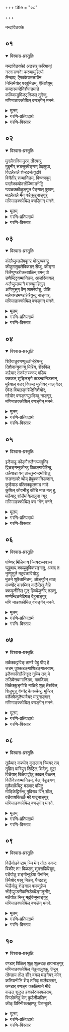+++
title = "०८"

+++

नन्दाविळक्के

## ०१
<details open><summary>विश्वास-प्रस्तुतिः</summary>

नन्दाविळक्के\! अळत्तऱ् करियाय्\!  
नरनाराणने\! करुमामुहिल्पो  
लॆन्दाय्\! ऎमक्केयरुळायॆन  
निन्ऱिमैयोर् परवुमिडम्, ऎत्तिशैयुम्  
कन्दारमन्देनिशैपाडमाडे  
कळिवण्डुमिऴट्रनिऴल् तुदैन्दु,  
मणिमाडाक्कोयिल् वणङ्गॆन् मनने.
</details>

<details><summary>मूलम्</summary>

नन्दाविळक्के\! अळत्तऱ् करियाय्\!  
नरनाराणने\! करुमामुहिल्पो  
लॆन्दाय्\! ऎमक्केयरुळायॆन  
निन्ऱिमैयोर् परवुमिडम्, ऎत्तिशैयुम्  
कन्दारमन्देनिशैपाडमाडे  
कळिवण्डुमिऴट्रनिऴल् तुदैन्दु,  
मणिमाडाक्कोयिल् वणङ्गॆन् मनने.
</details>

<details><summary>गरणि-प्रतिपदार्थः</summary>

नन्दाविळक्के = नन्दादीपवे, अळत्तऱ् कु = अळॆयुवुदक्कॆ, अरियाय् = आगदवने, नरनारणने = नरनारायणनादवने, करु मामुहिल् = करिय दॊड्डमुगिलिन, पोल् = हागॆ इरुव, ऎनाय् = नन्न स्वामिये, ऎमक्के = नमगे, अरुळाय् ऎन = अनुग्रहिसबेकु ऎन्दु हेळुत्ता, निन्ऱ = इरुव, इमैयोर् = देवतॆगळु, परवुम् = हरडुव, इडम् = स्थळवागि, ऎत्ति शैयिलुम् = ऎल्ल कडॆगळिन्दलू, कन्दारम् = देवगान्धारवॆम्ब, अम् = सुन्दरवाद, तेन् = मधुरवाद, इशै = गानवन्नु, पाड = हाडलु, माडे = मग्गुलल्लिये, कळिवण्डु = मदिसिद सुन्दरवाद दुम्बिगळु, मिऴट्र = गानमाडुत्तिरुव, मन्दारम् = पारिजात वृक्षगळु, निऴल् = नॆरळन्नु, तुदैन्दु = \(ऒत्तागि\) हरडि, निन्ऱु = निन्तु, मणम् = परिमळवन्नु, मल् हुम् = तुम्बुत्तिरुव, नाङ्गार् = तिरुनाङ्गूरिनल्लिरुव, मणिमाडक्कोयिल् = मणिमाडकोयिल् क्षेत्रदल्लि, ऎन् मनने = नन्न मनवे, वणङ्गु = नमस्करिसु. 
</details>

<details><summary>गरणि-विस्तारः</summary>

नन्दादीपवे, अळॆयलु आगदवने, नरनारायणनादवने, दॊड्ड करिय मुगिलिनन्तिरुव नन्न स्वामिये, नमगे अनुग्रहिसबेकु ऎन्दु हेळुत्ता इरुव देवतॆगळु हरडुव स्थळवाद, ऎल्ल कडॆगळिन्दलू देवगान्धारवॆम्ब सुन्दरवू मधुरवूआद गानवन्नु हाडुत्तिरुव, मग्गुलल्ले मदिसिद सुन्दरवाद दुम्बिगळु गानमाडुत्तिरुव पारिजातवृक्षगळु नॆरळन्नु दट्टवागि हरडि निन्तु परिमळवन्नु तुम्बुत्तिरुव तिरुनाङ्गूरिनल्लिरुव मणिमाडक्कोयिल् क्षेत्रदल्लि नमस्करिसु नन्न मनवे. 

तिरुनाङ्गूरिन दिव्यक्षेत्रगळ विवरणॆ इदरिन्द मॊदलागुत्तिदॆ. तिरुनाङ्गूरु क्षेत्रगळ हिरिमॆ अतिशयवादद्दु. ब्रह्मादिदेवतॆगळॆल्लरू भगवन्तनन्नु पूजिसलु इल्लिगॆ बरुत्तारॆ. अवरु स्वामियन्नु कुरितु “नन्दादीपवे, अळॆयलागदवने, नर-नारायण स्वरूपने, अत्यन्त उदारिये” ऎन्दु मुन्तागि, मधुरवाद देवगान्धार रागदल्लि हाडुत्त, भगवन्तनिगॆ कैमुगियुत्ता, नानारीतियल्लि अवनन्नु पूजिसुत्तारॆ. मग्गुलल्ले इरुव तोपुगळल्लि मधुपानमाडि मत्तवाद दुम्बिगळु तम्म इम्पाद स्वरदल्लि गान माडुत्तवॆ. तोपुगळल्लि पारिजात वृक्षगळु चॆन्नागि बॆळॆदु तम्पाद दट्टवाद नॆरळन्नु हरडुत्तवॆ. अल्लदॆ, परिमळवन्नु चॆल्लुव हूगळिन्द तुम्बि शोभिसुत्तदॆ. कण्णिगॆ, इन्द्रियगळिगॆ मत्तु मनस्सिगॆ हितवागिरुव दिव्यक्षेत्रवे तिरुनाङ्गूरु. 

इन्थ उत्तमवाद तिरुनाङ्गूरिन दिव्यक्षेत्रगळल्लि ऒन्दाद ’मणि माडक्कोयिल्’ ऎम्ब पवित्रस्थळदल्लि नॆलसिरुव कारुण्य मूर्तियाद भगवन्तनन्नु नमस्करिसु ऎन्दु आळ्वाररु तम्म मनस्सिगॆ आदेश नीडुत्तारॆ. 

नन्दाविळक्कु – ऎन्दरॆ, नन्ददॆ ऒन्दे समनागि उरियुत्तिरुव दीप- नन्दादीप. भगवन्तनन्नु ज्योतिस्वरूपनॆन्दू, ज्ञानज्योति ऎन्दू विवरिसुत्तारॆ. 

अळत्तऱ् कु अरियाय् – अळॆयलु आगदवनु, भगवन्त सृष्टिय ऎल्ल वस्तुगळिगू हुट्टु – सावु इदॆ. हुट्टिनिन्द जीवन मॊदलागुवुदु. साविनिन्द अदु कॊनॆगॊळ्ळुवुदु. ब्रह्मनिन्द हिडिदु अत्यन्त सूक्ष्मजीविगू इदु सामान्य. हुट्टु-सावुगळ नडुवॆ इरुवुदन्नु कालद रीतियल्लि अळॆयुत्तारॆ. भगवन्तनिगॆ हुट्टू इल्ल, सावू इल्ल. अवन अनादि, अनन्त. अवने कालस्वरूपनु. कालद रीतियल्लि अवनन्नु अळॆयलु आदीते? ऒन्दॊन्दु वस्तुविगू अदक्कॆ तक्क स्थळद गॊत्तुवळि इदॆ. अदु इरुवष्टु कालवू अदर स्थळद मितियल्ले अदर चलन वलनगळु. ऒन्दु स्थळदल्लिरुव ऒन्दु वस्तु अदे कालदल्लि इन्नॊन्दु स्थळदल्लिरलु आगुवुदिल्ल. भगवन्तनिगादरो हाघल्ल. अवनिल्लद स्थळवे इल्ल. अवनु सर्वव्यापि. वस्तुविन ऒळगू अदर हॊरगू अवनिद्दानॆ. अणुविनल्लि अणुवागि, महत्तिनल्लि महत्तागि इद्दुकॊण्डु, अवुगळ अन्तर्यामियागि, अवुगळन्नॆल्ल निर्वहिसुववनु स्वामि. सृष्टियॆल्लवू अवने. सृष्टिय ऒन्दॊन्दु वस्तुवू अवने. अवुगळल्लि अडगिरुववनू अवने. सृष्टियिन्द आचॆगू निर्लिप्तनागि इरुववनू अवने. आद्दरिन्द, भगवन्तनन्नु याव रीतियल्लू अळॆयलु साध्यवे इल्ल. 

नर-नारणन्, - हिन्दॆ, भगवन्तनु नर मत्तु नारायण ऎम्ब इब्बरु महर्षिगळ अवतारवॆत्ति, हिमालयद तप्पलिनल्लि तपस्सु माडुत्तिद्द विषय इदु. ध्यान, तपस्सुगळ हिरिमॆयन्नु जगत्तिगॆ तिळियपडिसुवुदक्कॆ भगवन्तन निदर्शन पूर्वकवाद प्रयोगविदु. नरनारायणरु ऎन्दॆन्दिगू अगलदन्थवरु. हागॆये, आत्म-परमात्मरू. 

दॊड्ड करिय मुगिलु – भगवन्तनन्नु वर्णिसुव ऒन्दु श्रेष्ठरूपक. दॊड्डदाद करिय मुगिलु तानु भरिसुवष्टु नीरन्नु तुम्बिकॊण्डिरुव मोड. अदु हाराडुत्ता इरुवाग तम्पाद स्थळवन्नु कण्डॊडनॆये अल्लि तन्नल्लि शेखरवागिरुव नीरन्नु सुरिसुवुदु. मितियिल्लद औदार्य अदक्कॆ. भगवन्तनू हागॆये. अवन कडॆगॆ मनस्सन्नु हरिसुव यारे आगलि, अवरल्लि कृपॆदोरि अवरन्नु अनुग्रहिसुवुदरल्लि भगवन्तनिगॆ तारतम्यवे इल्ल.
</details>

## ०२
<details open><summary>विश्वास-प्रस्तुतिः</summary>

मुदलैत्तनिमामुरण् तीरवन्ऱु  
मुदुनीर् त्तडत्तुच्चॆङ्गण् वेऴमुय्य,  
विदलैत्तलै शॆन्ऱदऱ्केयुदवि  
विनैतीर् त्तम्मानिडम्, विण्णणवुम्  
पदलैक्कपोदत्तॊळिमाडनॆट्रि  
प्पवळक्कॊऴुङ्गूल पैङ्गाल् पुऱवम्,  
मदलैत्तलै मॆन् पडैकूडुनाङ्गूर्  
मणिमाडक्कोयिल् वणङ्गिन् मनने.
</details>

<details><summary>मूलम्</summary>

मुदलैत्तनिमामुरण् तीरवन्ऱु  
मुदुनीर् त्तडत्तुच्चॆङ्गण् वेऴमुय्य,  
विदलैत्तलै शॆन्ऱदऱ्केयुदवि  
विनैतीर् त्तम्मानिडम्, विण्णणवुम्  
पदलैक्कपोदत्तॊळिमाडनॆट्रि  
प्पवळक्कॊऴुङ्गूल पैङ्गाल् पुऱवम्,  
मदलैत्तलै मॆन् पडैकूडुनाङ्गूर्  
मणिमाडक्कोयिल् वणङ्गिन् मनने.
</details>

<details><summary>गरणि-प्रतिपदार्थः</summary>

मुदलै = मॊसळॆय, तन्नि = साटियिल्लद, मा = बलु हॆच्चिद, मुरण् = दुष्टतनवन्नु, तीर = तीरिसुवुदक्कागि, अन्ऱु= अन्दु, मुदुनीर् = अपारवाद नीरुळ्ळ, तटत्तु = सरोवरदल्लि, शॆम् = कॆम्पनॆय, कण् = कण्णुगळ, वेऴम् = आनॆयु, उय्य = उद्धार हॊन्दुवुदक्कागि, विदलै तलै= पक्षिराजन मेलॆ, शॆन्ऱु = होगि, अदऱ् के = आ आनॆगे, उदवि = ऒत्तासॆमाडि, \(ऒदगि बन्दु\), विनै तीर् त्त = अदर सङ्कटवन्नु तीरिसिद, अमान् = स्वामिय, इडम् = स्थळवॆन्दरॆ, विण् अणवुम् = आकाशवन्नु मुट्टुव, पदलै = कलशगळन्नू, कपोतम = पारिवाळगळन्नू, ऒळि= हॊळॆयुव, माडम् = महडि मनॆगळन्नू, नॆट्रि = तलॆय मेलॆ, पवळम् = हवळदन्तॆ कॆम्पनॆय भागवन्नू, कॊऴुकाल = दप्पनाद \(बलिष्ठवाद\) कालुगळन्नू, पै = सुन्दरवाद, काल् = नडगॆयन्नुळ्ळ, पुऱवम् = \(कोळि\) पक्षिगळ, मुदलैत्तलै = उदारिगळाद \(कॊडुगैय\) = मॆल् = मृदुस्वभावद, पॆडै = हॆण्णुकोळिगळु, कूडुम् = ऒट्टागि इरुव, नाङ्गूर् = तिरुनाङ्गूरिन, मणिमाडक्कोयिल् = मणिमाडाक्कोयिल् क्षेत्रवन्नु, वणङ्गु = नमस्करिसु, ऎन् मनने = नन्न मनस्से.
</details>

<details><summary>गरणि-विस्तारः</summary>

मॊसलॆय साटियिल्लद महादुष्टतनवन्नु तीरिसुवुदक्कागि, अन्दु, अपारवाद नीरिन सरोवरदल्लि कॆङ्गण्ण आनॆयन्नु उद्धरिसुवुदक्कागि, पक्षिराजन मेलेरि होगि आ आनॆगॆ ऒदगि बन्दु अदर सङ्कटवन्नु तीरिसिद स्वामिय स्थळवाद, आकाशवन्नु कलशगळन्नू, कपोतगळन्नू, हॊळॆयुव महडिमनॆगळन्नू, तलॆयमेलॆ हवळद बण्णद कुच्चन्नू बलितकालुगळन्नू सुन्दरवाद नडागॆयन्नू उळ्ळ गण्डुकोळिगळु उदारिगळाद मृदुस्वभावद हॆण्णुकोळिगळु कूडुव तिरुनाङ्गूरिन मणिमाडक्कोयिल् क्षेत्रवन्नु नमस्करिसु, नन्न मनस्से. 

पाशुरद मॊदलल्लि भगवन्तन शरणागत वात्सल्यवन्नुकुरितु निदर्शनवॊन्दिदॆ. काडिनल्लि नीरु कुडियलु सरोवरदल्लि इळिद आनॆय कालन्नु आ सरोवरदल्लि वासिसुत्तिद्द दुष्ट मॊसळॆयॊन्दु हिडिदु हिंसिसितु. गत्यन्तरविल्लदॆ आनॆ ’स्वामी नीने गति’ ऎन्दु भगवन्तनल्लि गोळिट्टितु. आ कूडले भगवन्तनु पक्षिवाहननागि अल्लिगॆ धाविसि बन्दु, मॊसळॆयन्नु तन्न चर्कायुधदिन्द कॊम्दु, आनॆयन्नु अदर सङ्कटदिन्द पारुमाडिदनु.

आ स्वामिये भक्तजनर उद्धारक्कागि तिरुनाङ्गूरिन मणिमाडक्कोयिल् क्षेत्रदल्लि नॆलसिद्दानॆ. स्वामि नॆलसिरुव देवालयद गोपुर मुगिलु मुट्टुत्तदॆ. अदर तुदियल्लि हॊळॆयुत्तिवॆ. गोपुरदल्लि पारिवाळगळु द्मनॆमादिकॊण्डिवॆ. अवुआनन्ददिन्द जॊतॆजॊतॆयागि वासिसुत्तिवॆ. देवालयद कम्बगळु तलॆ ऎत्ति नोडुवष्टु ऎत्तरवागिवॆ. अवु दप्पनाद कम्बगळु. इडिय देवालयवे मुत्तु, हवळ, मणि, माणिक्यगळिन्द तुम्बि शोभिसुत्तदॆ. आ क्षेत्रदल्लि कोळिगळु हेरळवागिवॆ. तम्म बलित कालुगळ सुन्दरवाद नडगॆयिन्द गण्डुकोळिगळु, उदारिगळागि मृदुस्वभावद हॆण्णुकोळिगळन्नु ऒलिसिकॊळ्ळुव रीति नोडुवुदक्कॆ हर्षदायक गण्डुकोळिगळ नॆत्तिय मेलॆ हवळद बण्णद अन्दवाद कुच्चु शोभिसुत्तदॆ. कोळिगळु बहळ आनन्ददिन्द जीविसुव स्थळवॆन्दरॆ इदे.
</details>

## ०३
<details open><summary>विश्वास-प्रस्तुतिः</summary>

कॊलैप्पुण्डलैक्कून्ऱ मॊन्ऱुय्यवन्ऱु  
कॊडुमामुदलैक्किडर् शॆय्दु, कॊङ्गा  
रिलैप्पुण्डरीकत्तवळिन् बमन् पो  
डणैन्दिट्टवम्मानिडम्, आळरियायल्  
अलैप्पुण्डयानै मरुप्पुमहिलुम्  
अणिमुत्तुम् वॆण् शामरैयोडु, पॊन्नि  
मलैप्पण्डमण्डत्तिरैयुन्दु नाङ्गार्,  
मणिमाडाक्कोयिल् वणङ्गन् मनने.
</details>

<details><summary>मूलम्</summary>

कॊलैप्पुण्डलैक्कून्ऱ मॊन्ऱुय्यवन्ऱु  
कॊडुमामुदलैक्किडर् शॆय्दु, कॊङ्गा  
रिलैप्पुण्डरीकत्तवळिन् बमन् पो  
डणैन्दिट्टवम्मानिडम्, आळरियायल्  
अलैप्पुण्डयानै मरुप्पुमहिलुम्  
अणिमुत्तुम् वॆण् शामरैयोडु, पॊन्नि  
मलैप्पण्डमण्डत्तिरैयुन्दु नाङ्गार्,  
मणिमाडाक्कोयिल् वणङ्गन् मनने.
</details>

<details><summary>गरणि-प्रतिपदार्थः</summary>

कॊलै= कॊल्लुव कार्यदल्लि, पुण् = हुण्णन्नु, तलै = तलॆयल्लि पडॆद, कुन्ऱम् = बॆट्टदन्थ आनॆ,ऒन्ऱु = ऒन्दु, उय्य = उद्धारवाघलु, अन्ऱु = अन्दु, कॊडुमामुदलैक्कू = क्रूरवाद दॊड्ड मॊसळॆगॆ, इडर् शॆय्दु = कष्टवन्नुण्टुमाडि, कॊङ्गु = परिमळ, आर् = तुम्बिद, इलै = ऎलॆगळ, पुण्डरीकत्तवळ् = कमलदवळ \(श्रीदेविय\), इन् बम् = प्रेमवन्नु, अन् बोडु = प्रीतियिन्द, अणैन्दु इट्ट = कूडि अनुभविसुव, अम्मान्, अम्मान् = स्वामिय, इडम् = स्थळवाद, आळ् अरियाल्= सिंहद पराक्रमदिन्द, अलैप्पुण्ड = संहरिसिद, यानै = आनॆगळ, मरुप्पुम् = दन्तगळन्नू, अहिलुम् = अगरु मरगळन्नू, अणि = सुन्दरवाद, मुत्तुम् = मुत्तुगळन्नू, वॆण् शामरैयोडु = बिळिय चामरगळॊडनॆ, पॊन्नि = कावेरिनदियु, मलै = बॆट्टद, पण्डम् = वस्तुगळन्नु \(सम्पत्तन्नु\), अण्डम् = बीजगळन्नू, तिरै = अलॆगळु, उन्दु = तळ्ळिकॊण्डु बरुव, नाङ्गूर् = तिरुनाङ्गूरिन, मणिमाडाक्कोयिल् = मणिमाडक्कोयिल् क्षेत्रवन्नु, वणङ्गु = नमस्करिसुव्, ऎन् मनने = नन्न मनस्से. 
</details>

<details><summary>गरणि-विस्तारः</summary>

कॊल्लुव कार्यदल्लि तलॆयल्लि हुण्णन्नु पडॆद बॆट्टदन्थ आनॆयु उद्धार हॊन्दलु, अन्दु, क्रूरवाद दॊड्ड मॊसळॆगॆ कष्टवन्नुण्टुमाडि, परिमळ तुम्बिद ऎलॆगळ तावरॆयवळ \(श्रीदेविय\) प्रेमवन्नु प्रीतियिन्द कूडि अनुभविसुव स्वामिय स्थळवाद, सिंहपराक्रमदिन्द संहरिसिद आनॆगळ दन्तगळन्नू अगरु मरगळन्नू, सॊगसाद मुत्तुगळन्नू, बिळिय चामरगळन्नू बॆट्टद इतर वस्तु सम्पत्तन्नू बीजगळन्नू कावेरिनदिय अलॆगळु तळ्ळिकॊण्डु बरुव तिरुनाङ्गूरिन मणिमाडक्षेत्रवन्नु नमस्करिसु, नन्न मनवे. 

मॊसळॆय बायिगॆ सिक्कि सङ्कटपडुव गजेन्द्रनन्नु कापाडिद परमोपकारियू परिमळिसुव कमलद हूविनल्लि परमसुन्दरियागि हुट्टिदव क्षेत्रदल्लि कावेरि नदि हरियुत्तदॆ. अदु बॆट्टदिन्द हरिदुबरुवाग तन्न वेगवाद प्रवाहद जॊतॆगॆ आनॆय दन्तगळन्नु अगरुमरगळन्नू सुन्दरवाद मुत्तुगळन्नू, बिळियचामरगळन्नू अरण्यद इतर सम्पत्तन्नू, उत्तमवाद बीजगळन्नू हॊत्तु अल्लिगॆ तन्दु हाकुत्तदॆ. अदे पवित्रवाद तिरुनाङ्गूरु. अल्लि मणिमाडक्कोयिल् क्षेत्रवन्नु मनसार स्मरिसि नमस्करिसबेकु – ऎन्नुत्तारॆ आळ्वाररु.
</details>

## ०४
<details open><summary>विश्वास-प्रस्तुतिः</summary>

शिऱैयाडुवणप्पुळ्ळॊन्ऱेऱॆयन्ऱु  
तिशैनान्गुनान्गु मिरिय, शॆरुविल्  
कऱैयार् तॆरुवेलरक्कर् मडिय  
क्कडल् शूऴिलङ्गै कडन्दानिडत्तान्,  
मुऱैयाल् वळर् क्किन्ऱ मुत्तीयर् नाल् वेदर्  
ऐवेळ् वियाऱङ्गरेऴिनिशैयोर्,  
मऱैयोर् वणङ्गप्पुहऴिय्दु नाङ्गूर्,  
मणिमाडक्कोयिल् वणङ्गॆन् मनने.
</details>

<details><summary>मूलम्</summary>

शिऱैयाडुवणप्पुळ्ळॊन्ऱेऱॆयन्ऱु  
तिशैनान्गुनान्गु मिरिय, शॆरुविल्  
कऱैयार् तॆरुवेलरक्कर् मडिय  
क्कडल् शूऴिलङ्गै कडन्दानिडत्तान्,  
मुऱैयाल् वळर् क्किन्ऱ मुत्तीयर् नाल् वेदर्  
ऐवेळ् वियाऱङ्गरेऴिनिशैयोर्,  
मऱैयोर् वणङ्गप्पुहऴिय्दु नाङ्गूर्,  
मणिमाडक्कोयिल् वणङ्गॆन् मनने.
</details>

<details><summary>गरणि-प्रतिपदार्थः</summary>

शिऱै आरु = रॆक्कॆगळिन्द कूडिद, उवणम् पुळ् = गरुडपक्षियन्नु, ऒन्ऱु = साटियिल्लद ऒन्दन्नु, एऱि = हत्तिकॊण्डु, अन्ऱु= अन्दु, कऱै आर् = रक्तद कलॆयिन्द तुम्बिद, तॆरु = दॊड्डदॊड्ड, वेल् अरक्कर् = वेलायुधहिडिद राक्षसरु, शॆरुविल् =युद्धभूमियल्लि, तिशैनान्गुनान्गुम् = ऎण्टुदिक्कुगळल्लियू, इरिय = चॆदरि होगि, मडिय = मडियुवन्तॆ, कडल् शूऴ् = कडलिनिम्द सुत्तुवरिद, इलङ्गै = लङ्कापट्टणवन्नु, कडन्दान् = नाशपडिसिदवन, इडम् तान् = स्थळवे मुऱैयाल्= शास्त्रपद्धतियन्तॆ, वळर् किन्ऱ = बॆळॆसुत्तिरुव, मुत्तीयर् = त्रेताग्निगळन्नुळ्ळवरु, नाल् वेदर् = नाल्कु वेदगळ पण्डितरु, ऐ वेळ् वि = ऐदु यज्ञगळन्नु नडॆसुववरु. आऱु अङ्गर् = आरु वेदाङ्ग पण्डितरु, एऱु इन् इशैयोर् = एळु इनिदाद स्वरगळ गानवन्नरित पण्डितरु, मऱैयोर् = वैदिक ब्राह्मणरु, वणङ्गुम् = नमस्करिसुव, पुहळ् ऎय्दु = कीर्तिपडॆदिरुव, नाङ्गार् = तिरुनाङ्गूरिनल्लि, मणिमाडकोयिल् = मणिमाडक्कोयिल् क्षेत्रवन्नु, वणङ्गु = नमस्करिसु, ऎन् मनने = नन्न मनस्से. 
</details>

<details><summary>गरणि-विस्तारः</summary>

साटियिल्लद रॆक्कॆगळुळ्ल गरुडपक्षिय मेलेरि, अन्दु, रक्तद कलॆयिन्द तुम्बिद दॊड्डदॊड्ड वेलायुधवन्नु हिडिद राक्षसरु युद्धरङ्गदल्लि ऎण्टुदिक्कुगळिगू चॆदरि मडियुवन्तॆ कडलिनिन्द सुत्तुवरिद लङ्कापट्टणवन्नु नाशपडिसिदवन स्थळवे शास्त्रपद्धतियन्तॆ बॆळॆसुत्तिरुव त्रेताग्नियन्नुळ्ळवरु, नाल्कुवेदगळ पण्डितरू, ऐदुयज्ञगळन्नु नडॆसुववरु, आरु वेदाङ्गगळ पण्डितरु, एळु इनिदाद स्वरगळ गानवन्नरित पण्डितरु, वैदिक ब्राह्मणरु नमस्करिसुव कीर्ति पडॆदिरुव तिरुनाङ्गूरिनल्लि मणिमाडक्कोयिल् क्षेत्रवन्नु नमस्करिसु नन्न मनवे. 

तिरुनाङ्गूरिनल्लि मणिमाडक्कोयिल् नल्लि नॆलसिरुव भगवन्तनन्नु, शास्त्रपण्डितरु, शास्त्रपद्धतिगॆ अनुगुणवागि त्रेताग्निगळन्नु पोषिसुत्ता अग्निकार्यवन्नु तप्पदॆ माडुववरु, चतुर्वेद पण्डितरु, पञ्चमहायज्ञगळन्नु यथाक्रमवागि नडॆसुववरु, आरु वेदाङ्गगळन्नु अभ्यास मादिदवरु, वैदिकब्राह्मणरु – ऎल्लरू भजिसि पूजिसुत्तारॆ. आ स्वामिये, हिन्दॆ, सामान्यमानवनागि जनिसि, लङ्कॆयल्लिन राक्षसकुलवन्ने ध्वंस माडिद अप्रतिम समर्थनॆनिसिकॊण्ड. अवने श्रीराम. “अवन क्षेत्रवन्नु स्मरिसि, नमस्करिसु” ऎन्नुत्तारॆ आळ्वाररु.
</details>

## ०५
<details open><summary>विश्वास-प्रस्तुतिः</summary>

इऴैयाडु कॊङ्गैत्तलैनञ्जमुण्डि  
ट्टिळङ्गन्ऱुकॊन्डु विळङ्गायॆऱिन्दु,  
तळैवाडा वन् ताळ्कुरुन्दमॊशित्तु  
त्तडन्दामरै प्पॊय् हैपुक्कानिडन्दान्,  
कुऴैयाड वल्लिक्कूलमाड माडे  
कुयिल् कॊवनीडु कॊडि माड मल् हु,  
मऴैयादु शोलैमयिलालुना ग्गूर्  
मणिमाडक्कोयिल् वण ग्गॆन् मनने.
</details>

<details><summary>मूलम्</summary>

इऴैयाडु कॊङ्गैत्तलैनञ्जमुण्डि  
ट्टिळङ्गन्ऱुकॊन्डु विळङ्गायॆऱिन्दु,  
तळैवाडा वन् ताळ्कुरुन्दमॊशित्तु  
त्तडन्दामरै प्पॊय् हैपुक्कानिडन्दान्,  
कुऴैयाड वल्लिक्कूलमाड माडे  
कुयिल् कॊवनीडु कॊडि माड मल् हु,  
मऴैयादु शोलैमयिलालुना ग्गूर्  
मणिमाडक्कोयिल् वण ग्गॆन् मनने.
</details>

<details><summary>गरणि-प्रतिपदार्थः</summary>

इऴै = आभरणगळु, आडु = अलुगाडुव, कॊङ्गैत्तलै = मॊलॆगळल्लि, नञ्जम् = विषवन्नु, उण्डिट्टु = उण्डु मुगिसि, इळकन्ऱु = ऎळॆयकरुवन्नु, कॊण्डु = ऎत्तिकॊण्डु, विळङ्गाय् = बेलदहण्णिन \(मरद\) मेलक्कॆ, ऎऱिन्दु = ऎसॆदु, वल् = बलवाद, ताळ् = ताळन्नुळ्ळ \(बुडवन्नुळ्ळ\), कुरुनम् = कुरुन्दमरवन्नु, तऴैवाड = ऎलॆगळॆल्लवू बाडुवन्तॆ, ऒशित्तु = मुरिदुनाशपडिसि, तडक् = विशालवाद, तामरै = तावरॆय, पॊय् है = सरोवरवन्नु, पुक्कान् = हॊक्कवन, इडम् तान् = स्थळवे, कुऴै = तळिरॆलॆगळु आडुत्तिरुव, माडे = मग्गुलल्ले, ऎल्लि कुलम् = बळ्ळिगळ समूहवु, आडु= आडुत्तिरुव, कुयिल् = कोगिलॆगळु, कूव = कूगुत्तिरलु, मऴै = मोडगळु, आडु = आडुत्तिरुव, शोलै = तोपुगळल्लि, मयिल् = नविलुगळु, आलुम् = नर्तिसुव, नीडु = उद्दनाद, कॊडि = ध्वजगळु \(नॆट्टिरुव\), माडम् = महडिमनॆगळु, मल् हु = कूडिकॊण्डिरुव, नाङ्गू = तिरुनाङ्गूरिन, मणिमाडक्कोयिल् = मणिमाडक्कोयिल् क्षेत्रवन्नु, वणङ्गु = नमस्करिसुव्, ऎन् मनने = नन्न मनस्से. 
</details>

<details><summary>गरणि-विस्तारः</summary>

आभरणगळु अलुगाडुत्तिरुव मॊलॆगळल्लि विषवन्नुण्डु मुगिसि, ऎळॆय करुवन्नु ऎत्तिकॊण्डु बेलद हण्णिन \(मरद\) मेलक्कॆ ऎसॆदु, बलवाद बुडवनुळ्ल कुरन्द मरद ऎलॆगलु बादुवन्तॆ मुरिदुनाशपडिसि, विशालवाद तावरॆय सरोवरवन्नु हॊक्कवन स्थळवॆम्बुदु. तळिरॆलॆगळु आडुत्तिरुव, मग्गुलल्ले हूविन बळ्ळिगळु ऒट्टागि आडुत्तिरुव, कोगिलॆगळु कूगुव, मोडगळु आडुत्तिरुव, तोपुगळल्लि नविलुगळु नर्तिसुव ऎत्तरवाद ध्वजगळन्नु नॆट्टिरुव, महडिमनॆगळु दट्टवागि कूडिकॊण्डिरुव तिरुनाङ्गूरिनल्लि मणि माडक्कोयिल् क्षेत्रवन्नु, नन्न मनस्से, नमस्करिसु. 

बालकृष्णन नाल्कु साहसगळन्नु इल्लि विवरिसलागिदॆ. सुन्दरियू युवतियू आग तायि यशोदॆय हागॆये वेषवन्नु मरॆसिकॊण्डु, हॊलॆहॊळॆयुव आभरणगळन्नु कत्तिनल्लि धरिसि, वैय्यारदिन्द अवुगळन्नु तन्नॆदॆय मेलॆ अलुगाडिसुत्ता, मॊलॆगळलि विषवन्नु तुम्बिकॊण्डु, कृष्णनन्नु कॊल्ललु बन्दवळु वञ्चकियाद पूतनियॆम्ब राक्षसि. हसुगूसाद कृष्णनु, अवळ विषद हालन्नुण्डु, अदरिन्दले अवळन्नू मुगिसिबिट्टनु. 

नन्दगोकुलदल्लि गोवळ बालकनागि बॆळॆयुत्तिद्द बालकृष्णनु इतर गोवळबालकर सङ्गड दनकरुगळन्नु मेयिसलॆन्दु काडिगॆ अवुगळन्नु हिम्बालिसि होगुत्तिद्दद्दु पद्धतियागित्तु. ऒन्दु दिन, वत्सासुरनॆम्ब राक्षसनु, करुविन रूपवन्नु तळॆदु करुगळ मन्दॆयल्लि सेरिकॊण्डनु. कृष्णनन्नु कॊल्लबेकॆम्बुदे अवन हवणिकॆ. इदन्नरित बालकृष्णनु आ करुवन्नु अदर हिङ्गालुगळिन्द हिडिदुकॊण्डु, गिरगिरनॆ तिरुगिसि, रभसदिन्द कवणॆयन्नु बीसुवन्तॆ हत्तिरदल्लिद्द बेलद मरद तोपिनॊळक्कॆ ऎसॆदनु. इदर फलवागि वत्सासुरनू सत्तनु; बेलदमरद रूपदल्लि हॊञ्चु कायुत्तिद्द कपित्थासुरनू सत्तनु. अल्लदॆ, बेलदहण्णुगळु हेरळवागि उदुरिदवु. अवुगळन्नॆल्ला गोवळबालकरु तिन्दु हर्षिसिदरु.

बालकृष्णनन्नु शिक्षिसबेकॆन्दु तायियशोदॆयु अवनन्नु ऒन्दुसल ऒरळिगॆ कट्टिहाकिदळु. कृष्णनु ऒरळनू तन्न हिन्दॆ ऎळॆदुकॊण्डु, चॆन्नागि बॆळॆदुनिन्तिद्द ऎन्दु मत्तिमरगळ नडुवॆ नुसुळिहोदनु. ऒरळन्नू तन्न कडॆगॆ ऎळॆदुकॊळ्ळुव नॆपदल्लि, आ ऎरडु मत्तिमङ्गळन्नू मुरिदु बीळिसिदनु.

काळिन्दि मडुविनल्लि काळिङ्गनॆम्ब विषसर्पवित्तु. अदरिन्द, आ मडुविन नीरु दनकरुगळिगॆ उपयोगविल्लवागित्तु. ऒन्दु दिन, कृष्णनु, आ मडुविनॊळक्कॆ धुमुकि, काळिङ्गनन्नु कॆणकि, अदरॊन्दिगॆ सॆणसि, अदन्नु हण्णुमाडिदनु. अदु शरणागलु, अदन्नु सागरक्कॆ कळुहिसिकॊट्टनु. 

हीगॆ श्रीकृष्णनागि अद्भुतसाहसगळन्नुनडॆसिद स्वामिये ईग भक्तपोषकनागि, तिरुनाङ्गूरिन मणि माडक्कोयिल् नल्लि नॆलसिद्दानॆ. आ क्षेत्रदतोपुगळल्लि तळिरॆलॆगळिन्द तुम्बिरुव मरगळिवॆ. मग्गुलल्ले हूविनबळ्ळिगळिवॆ. तम्पाद आ तोपुगळल्लि कोगिलॆगळु इम्पागि गानमाडुत्तवॆ. मेलॆ मोडगळु आडुत्तवॆ. कॆळगॆ नविलुगळु नर्तिसुत्तवॆ. दॊड्ड दॊड्ड उप्परिगॆ मनॆगळिवॆ. अवुगळ मेलॆ ऎत्तरवाद स्थळगळल्लि ध्वजगळु हाराडुत्तवॆ. इन्थ प्रकृति रमणीयवाद क्षेत्र अदु.
</details>

## ०६
<details open><summary>विश्वास-प्रस्तुतिः</summary>

पण्णिर् मिऴियाय् च्चियरञ्जवञ्ज  
प्पुहुवाय् क्कऴुदुक्किरङ्गादु, अवळ् त  
नुण्णुमुलै मट्रवळावियोडु  
मुडने शुवैत्तानिडम्, ओङ्गुपैन् ताळ्  
कण्णीर् करुम्बिन् कऴैतिन्ऱु वैहि  
क्कऴुनीरिल् मूऴ् हिच्चॆऴुनीर् तडत्तु,  
मण्णेन्दिळमेदिगळ् वैहुनाङ्गूर्  
मणि माडक्कोयिल् वणङ्गॆन् मनने.
</details>

<details><summary>मूलम्</summary>

पण्णिर् मिऴियाय् च्चियरञ्जवञ्ज  
प्पुहुवाय् क्कऴुदुक्किरङ्गादु, अवळ् त  
नुण्णुमुलै मट्रवळावियोडु  
मुडने शुवैत्तानिडम्, ओङ्गुपैन् ताळ्  
कण्णीर् करुम्बिन् कऴैतिन्ऱु वैहि  
क्कऴुनीरिल् मूऴ् हिच्चॆऴुनीर् तडत्तु,  
मण्णेन्दिळमेदिगळ् वैहुनाङ्गूर्  
मणि माडक्कोयिल् वणङ्गॆन् मनने.
</details>

<details><summary>गरणि-प्रतिपदार्थः</summary>

पण् = मधुरगानद, नेर् = समनाद, मॊऴि = मातनाडुव, आय् च्चियरु = गोपियरु, अञ्ज = अञ्जुवन्तॆ, वञ्जम् = वञ्चनॆयु, बहुवाय् = बहळ हॆच्चिद, कऴुत्तुक्कु = राक्षसियल्लि, इरङ्गादु = अञ्जदॆये, अवळ् तन् = अवळ, पिण्णामुलै = उण्णबारद मॊलॆयन्नू, मट्रु = मत्तु, अवळ् आवियोडुम् = अवळ प्राणगळन्नू, उडने = ऒट्टिगे, शुवैत्तान् = रुचिसुत्ता उण्डवन, इडम् = स्थळवॆन्दरॆ, ओङ्गु = ऎत्तरवाद, पै = हसुराद, ताळ् = नडुभागवन्नुळ्ळ, कण् आर् = गिण्णुगळु तुम्बिरुव, करुम्बिन् = कब्बिन, कळै तिन्ऱु = जिल्लॆगळन्नु तिन्दु, वैहि = तडॆदु निन्तु, कऴुनीरिल् = विशालवागि हरडिरुव नीरिनल्लि, मूऴ् हि = मुळुगि, शॆऴुनीर् = ऒळ्लॆय नीरन्नुळ्ळ, तडत्तु = तटाकद, मण् एन्दि = मण्णन्नु ऎत्ति हाकुव, इळमेदिहळ् = ऎळॆय \(प्रायद\) ऎम्मॆगळु, वैहु = चलिसदॆ इरुव \(विश्रान्ति पडॆयुव\), नाङ्गूर् = तिरुनाङ्गूरिन, मणिमाडक्कोयिल् = मणिमाडक्कोयिल् क्षेत्रवन्नु, वणङ्गु= नमस्करिसु, ऎन् मनने = नन्न मनस्से. 
</details>

<details><summary>गरणि-विस्तारः</summary>

मधुरगानक्कॆ समनाड मातनाडुव गोपियरु अञ्जुवन्तॆ बहळ वञ्चनॆय राक्षसियल्लि, तानु अञ्जदॆये, अवळ उण्णबारद मॊलॆयन्नू, मत्तु अवर प्राणगळन्नू ऒट्टिगे रुचिसुत्ता उण्डवन स्थळवॆन्दरॆ, हसुरागि ऎत्तरवागि बॆळ्द नडुभागवन्नुळ्ळ गिण्णुगळिन्द तुम्बिद कब्बिन जल्लॆगळन्नु तिन्दु, तडॆदु निन्तु, विशालवागि हरडिरुव नीरिनल्लि मुळुगि, ऒळ्ळॆय नीरन्नुळ्ळ तटाकद मण्णन्नु ऎत्तिहाकुव ऎळॆय प्रायद ऎम्मॆगळु विश्रान्ति पडॆयुव तिरुनाङ्गूरिन मणिमाडक्कोयिल् क्षेत्रवन्नु नमस्करिसु, नन्न मनस्से. 

ई पाशुरदल्लियू पूतनिय विषयवन्ने मत्तॆ हेळलागिदॆ. वञ्चकियागि बन्द अवळ विषद मॊलॆयन्नु उण्डद्दल्लदॆ, अदरॊडनॆ अवळ प्राणगळन्नू उण्डुबिट्टवने हसुगूसिन रूपद आ भगवन्त. अवनु ईग नॆलसिरुव तिरुनाङ्गूरिन मणिमाडक्कोयिल् क्षेत्रदल्लि हुलुसागि बॆळॆदु निन्तिरुव कब्बिन ताळन्नु तिन्दु, नीरिनल्लि मुळुगि, विश्रान्ति पडॆयुवुदक्कॆ ऎम्मॆगळिगू हितवागिरुव विशालवाद तटाकगळिवॆ.
</details>

## ०७
<details open><summary>विश्वास-प्रस्तुतिः</summary>

तळैक्कट्टविऴ् तामरै वैहु पॊय् है  
त्तडम् पुक्कडङ्गाशिडङ्गालरवम्,  
इळैक्कत्तिळैत्तिट्टद नुच्चि तन् मे  
लडिवैत्तवम्मानिडम्, मामदियम्  
तिळैक्कूङ्गॊडि माळिहै शूळ् तॆरुविल्  
शिऴुमुत्तु वॆण्नॆऱ् कॆनच्चॆन्ऱु, मुन्ऱिन्  
वळैक्कैनुळैप्पावैयर् माऱुनाङ्गार्  
मणिमाडक्कोयिल् वणङ्गॆन् मनने.
</details>

<details><summary>मूलम्</summary>

तळैक्कट्टविऴ् तामरै वैहु पॊय् है  
त्तडम् पुक्कडङ्गाशिडङ्गालरवम्,  
इळैक्कत्तिळैत्तिट्टद नुच्चि तन् मे  
लडिवैत्तवम्मानिडम्, मामदियम्  
तिळैक्कूङ्गॊडि माळिहै शूळ् तॆरुविल्  
शिऴुमुत्तु वॆण्नॆऱ् कॆनच्चॆन्ऱु, मुन्ऱिन्  
वळैक्कैनुळैप्पावैयर् माऱुनाङ्गार्  
मणिमाडक्कोयिल् वणङ्गॆन् मनने.
</details>

<details><summary>गरणि-प्रतिपदार्थः</summary>

तळैकट्टविळ् तामरै = मॊग्गागिरुव मत्तु अरळिरुव तावरॆ हूगळु, वैहु = तङ्गिरुव, पॊय् है तडम् = विशालवाद सरोवरवन्नु, पुक्कु = प्रवेशिसि, अडङ्गा = अडगिसलागद, विडम् = विषवन्नु, काल् = कक्कुव, अरवम् = सर्पवु, इळैक्क = सॊरगुवन्तॆ, तिळैत्तिट्टु = आटवाडि, अदन् उच्चि तन्मेल् = अदर नॆत्तिय मेलॆ, अडि वैत्त = पादगळन्निट्ट, अम्मान् इडम् = स्वामिय स्थळवॆन्दरॆ, मामदियम् = सुन्दरनाद चन्द्रनु, तिळैक्कूम् = आटवाडुव, कॊडि = ध्वजगळिरुव, माळिहै = माळिगॆगळिन्द \(कूडिद मनॆगळिन्द\), शूळ् = सुत्तुवरिदिरुव, तॆरुविल् = बीदिगळल्लि, शॆऴु मुत्तु = सॊबगिन मुत्तुगळन्नु, वॆण्\(ळ्\) = बिळिय, नॆऱ् हु ऎन = बत्तदन्तॆ, शॆन्ऱु = बिळिय, नॆऱ् हु ऎन = बत्तदन्तॆ, शॆन्ऱु = नडॆदु होगुत्ता, मुन्ऱिल् = तलॆबागिलल्लि, वळैकै = बळॆय कैय, नुळैप्पावैयर् = कुरवस्त्रीयरु, माऱुम् = हञ्चुव \(वितरणॆ माडुव\), नाङ्गार् = तिरुनाङ्गूरिन, मणि माडक्कोयिल् = मणि माडक्कोयिल् क्षेत्रवन्नु, वणङ्गु = नमस्करिसु, ऎन् मनने = नन्न मनस्से. 
</details>

<details><summary>गरणि-विस्तारः</summary>

तावरॆमॊग्गुगळू, तावरॆ हूगळू तुम्बिकॊण्डिरुव विशालवाद सरोवरवन्नु प्रवेशिसि, अडगिसलागद, विषवन्नु कक्कुव, सर्पवु सॊरगुवन्तॆ आटआडि, अदा नॆत्तिय मेलॆ तन्न पादगळन्निट्ट स्वामिय स्थळवॆन्दरॆ, सुन्दानाद चन्द्रनु आटावाडुव \(अलुगाडुव\) ध्वजगळिरुव माळिगॆगळिन्द सुत्तुवरिद बीदिगळल्लि बळॆय कैय कुरव स्त्रीयरु नडॆदादि सॊबगिन मुत्तुगळन्नु बिळिय बत्तदन्तॆ हञ्चुव \(वितरणॆमाडुव\) तिरुनाङ्गूरिन मणिमाडक्कोयिल् क्षेत्रवन्नु नमस्करिसुव, नन्न मनस्से.

तिरुनाङ्गूरिन मणिमाडक्कोयिल् क्षेत्रदल्लि नॆलसिरुव स्वामिये, हिन्दॆ, बालकृष्णनागि, तावरॆ मॊग्गुगळिन्दलू हूगळिन्दलू तुम्बिद विशालवाद सरोवरवन्नु प्रवेशिसि, ऒळगॆविषकक्कुव, अडगिसलसाध्यवाद, काळीय सर्पवन्नु कॆणकि, हण्णुमाडि, कडॆगॆ अदन्नु अनुग्रहिसिदवनु. आ क्षेत्रदल्लि दॊड्डदॊड्ड माळिगॆ मनॆगळु. मनॆगळ मेलॆ ध्वजगळु. अवु पूर्णचन्द्रन बॆळदिङ्गळल्लि हाराडुत्ता बहळ सुन्दरवागि शोभिसुवुवु. बीदिगळल्लि बळॆकॊट्टिरुव कुरव हॆङ्गसरु मनॆमनॆगू बन्दु तम्मल्लिरुव सॊगसाद मुत्तुगळन्नु बिळिय बत्तदन्तॆ माऋत्तारॆ. अन्थ सम्पद्भरितवाद प्रकृतिरम्यवाद क्षेत्र अदु.
</details>

## ०८
<details open><summary>विश्वास-प्रस्तुतिः</summary>

तुळैयार् करुमॆन् कुऴलाय् च्चियर् तम्  
तुहिल् वारियुम् शिट्रिल् शिदैत्तु, मुट्रा  
विळैयार् विळैयाट्टॊडु कादल् वॆळ्लम्  
विळैवित्तवम्मानिडम्, वेल् नॆडुङ्गण्  
मुळैवाळॆयिट्रु मडवार् पयिट्रु  
मॊऴिकेट्टिरुन्दु मुदिराद विन् शॊल्,  
वळैवायकिळ्ळै मऱै पादुनाङ्गूर्  
मणिमाडक्कोयिल् वणङ्गॆन् मनने.
</details>

<details><summary>मूलम्</summary>

तुळैयार् करुमॆन् कुऴलाय् च्चियर् तम्  
तुहिल् वारियुम् शिट्रिल् शिदैत्तु, मुट्रा  
विळैयार् विळैयाट्टॊडु कादल् वॆळ्लम्  
विळैवित्तवम्मानिडम्, वेल् नॆडुङ्गण्  
मुळैवाळॆयिट्रु मडवार् पयिट्रु  
मॊऴिकेट्टिरुन्दु मुदिराद विन् शॊल्,  
वळैवायकिळ्ळै मऱै पादुनाङ्गूर्  
मणिमाडक्कोयिल् वणङ्गॆन् मनने.
</details>

<details><summary>गरणि-प्रतिपदार्थः</summary>

तुळै = कुरुळुगळु, आर् = तुम्बिरुव, करु= कप्पनॆय, मॆल् = मृदुवाद, कुऴल् = तलॆगूदलिन, आय् च्चियर् तम् = गोपियर, तुहिल् = उडुगॆगळन्नु, वारियुम् = अपहरिसियू, शिट्रिल् = आटद मनॆगळन्नु\(गुब्बच्चि गूडुगळन्नु\), शिदैत्तुम् = कॆडिसियू \(कॆडविहाकियू\), मुट्रा = वयस्सिगॆ बरद, इळैयार् = ऎळॆवयस्सिन बालकियरॊडनॆ, विळैयाट्टोडु = आटद मूलक, कादल् वॆळ्ळम् = प्रेमद प्रवाहवन्नु, विळैत्त = बॆळॆसिद, अम्मान् इडम् = स्वामिय स्थळवॆन्दरॆ, वेल् = वेलायुधदन्तॆ, नॆडुकण् = विशालवाद कण्णुगळु, मुळै = मॊळॆयुत्तिरुव, वाळ् = कत्तियन्तॆ हॊळॆयुव, ऎयिट्रु = हल्लुगळु उळ्ल, मडवार् = स्त्रीयरु, पयिट्रु = अभ्यासमाडुव, मॊऴि = मातन्नु, केट्टु इरुन्दु = केळुत्तिरुव, मुदिराद = बलियद, इन् = इनिदाद, शॊल् = मातिन वळैवाय् = बण्णतिद्दिद बाय, किळै = गिळियू मऱै पाडुम् = वेदवन्नु हाडुव, नाङ्गार् = तिरुनाङ्गूरिन, मणिमाडक्कोयिल् = मणिमाडक्कोयिल् क्षेत्रवन्नु, वणङ्गु = नमस्करिसु ऎन् मनने = नन्न मनस्से. 
</details>

<details><summary>गरणि-विस्तारः</summary>

कुरुळुगळु तुम्बिरुव कप्पनॆय मृदुवाद तलॆगूदलिन गोपियर उडुगॆगळन्नुअपहरिसियू, अवर गुब्बच्चि गूडुगळन्नु कॆडिसियू, वयस्सिगॆ बारद ऎळॆय वयस्सिन बालकियरॊडनॆ आटद मूलक प्रेमद प्रवाहवन्नु वृद्धिगॊळिसिद स्वामियस्थळवॆन्दरॆ, वेलायुधदन्तॆ विशालवाद विशालवाद कण्णुगळुळ्ळ, कत्तियन्तॆ हॊळॆयुत्तिरुव मॊळॆयुत्तिरुव हल्लुगळुळ्ळ हॆङ्गसरु अभ्यासमाडुत्तिरुव मातुगळन्नु केळुत्तिरुव बलियद इनिदाद मातिन बण्न तिद्दिद्द बाय गिळियू वेदवन्नु हाडुव तिरुनाङ्गूरिन मणिमाडक्कोयिल् क्षेत्रवन्नु नमस्करिसु, नन्न मनस्से. 

मणिमाडक्कोयिल् क्षेत्र वेदविद्वांसरिन्द तुम्बिद्दु. अल्लि, अवरॊडनॆ वासिसुव गृहिणियरू \(वैदिक हॆङ्गसरू\) तप्पदॆ वेदाभ्यास माडुत्तारॆ. अवर मातुगळन्नु केळिकेळि, अवर मनॆगळल्लिरुव गिळिगळू सह तम्मतम्म स्वच्छवाद मृदुवाद मधुरवाद स्वरदिन्द वेद घोषमाडुत्तवॆ. वेदस्वरूपनाद भगवन्तने अल्लि ईग नॆलसिद्दानॆ. हिन्दॆ, अवने, बालकृष्णनागि, सुन्दरियरू ऎळॆयवयस्सिनवरू आद गोपियरु आडुवाग अवर आटगळल्लि तॊन्दरॆमाडि, अवर उडुगॆगळन्नु अपहरिसि, अवर गुब्बचि गूडुगळन्नु कॆडिसि, अवरल्लि परिशुद्धवाद प्रेमद प्रवाहवन्नु बॆळॆसि, अवरन्नु अभ्युदहगॊळिसिदनु. अवनिगॆ नमस्करिसि, अवन अनुग्रहपडॆ ऎन्नुत्तारॆ आळ्वाररु.
</details>

## ०९
<details open><summary>विश्वास-प्रस्तुतिः</summary>

विडैयोडवॆन्ऱाय् च्चि मॆन् तोळ् नयन्द  
विकीर् ता\! विळङ्गु शुडराऴियॆन्नुम्,  
पडैयोडु शङ्गॊन्ऱुडैया यॆननिन्  
ऱिमैयोर् परवु मिडम्, पैन्दटत्तु  
प्पॆडैयोडु शॆङ्गाल वन्नन्तुहैप्प  
त्तॊहैप्पुण्डरीकत्तिडैच्चॆङ्गऴुनीर्,  
मडैयोड निन्ऱु मदुविम्मुनाङ्गूर्  
मणिमाडक्कोयिल् वणङॆन् मनने.
</details>

<details><summary>मूलम्</summary>

विडैयोडवॆन्ऱाय् च्चि मॆन् तोळ् नयन्द  
विकीर् ता\! विळङ्गु शुडराऴियॆन्नुम्,  
पडैयोडु शङ्गॊन्ऱुडैया यॆननिन्  
ऱिमैयोर् परवु मिडम्, पैन्दटत्तु  
प्पॆडैयोडु शॆङ्गाल वन्नन्तुहैप्प  
त्तॊहैप्पुण्डरीकत्तिडैच्चॆङ्गऴुनीर्,  
मडैयोड निन्ऱु मदुविम्मुनाङ्गूर्  
मणिमाडक्कोयिल् वणङॆन् मनने.
</details>

<details><summary>गरणि-प्रतिपदार्थः</summary>

विडै = ऎत्तुगळु, ओडि = सोतु होगुवन्तॆ, वॆन्ऱु = अवुगळन्नु गॆद्दु, आय् च्चि = गॊल्लतिय \(नप्पिन्नैदेविय\), मॆल् तोळ् = मृदुवाद तोळुगळन्नु, नयन्द = आदरिसिद, विकीर्ता = विलक्षणवाद कीर्तियुळ्ळवने, विळङ्गु = हॊळॆयुव, शुडर् = तेजस्सिनिन्द कूडिद, आऴि = चक्रायुध, ऎन्नुम् = ऎन्नुव, पडैयोडु = आयुधदॊडनॆ, ऒन्ऱु शङ्गु = साटियिल्लद शङ्खवन्नु, उडैयाय् = उळ्ळवने, ऎन् निन्ऱु = ऎन्नुत्ता \(निन्तु\), इम्मैयोर् = देवतॆगळु, परवुम् इडम् = हरडिकॊळ्ळुव स्थळवॆन्दरॆ, पैन्दटत्तु = सुन्दरवाद सरोवरगळल्लि, पॆडैयोडु = हॆण्णुगळॊडनॆ, शॆम् काल = कॆम्पुकालुगळ, अन्नम् = हंसगळु, तुहैप्प = निद्रिसुव, तॊहै पुण्डरीकत्तु = दट्टवाद पूम्डरीकद, इडै = नडुविनिन्द, \(मध्यदल्लि\), शॆङ्गुऴु नीर् = कन्नैदिलॆय, मडैयोडु = हॊन्दिकॆयॊडनॆ \(सम्मिश्रदॊडनॆ\), निन्ऱु = कूडि, मदु = मधुवन्नु, विम्मुम् = चिम्मुव, नाङ्गूर् = तिरुनाङ्गूरिन, मणिमाडाक्कोयिल् = मणिमाडक्कोयिल् क्षेत्रवन्नु, वणङ्गु = नमस्करिसु, ऎन् मनने = नन्न मनस्से. 
</details>

<details><summary>गरणि-विस्तारः</summary>

ऎत्तुगळु सोलुवन्तॆ अवुगळन्नु गॆद्दु गॊल्लतिय \(नप्पिन्नैदेविय\) मृदुवाद तोळुगळन्नु आदरिसिद विलक्षणवाद कीर्तियुळ्ळवने, हॊळॆयुव तेजस्सिनिन्द कूडिद चक्रायुधवन्नु साटियिल्लद शङ्खवन्नू उळ्ळवने, ऎन्नुत्ता, देवतॆगळु हरदिकॊळ्ळुव स्थळवॆन्दरॆ, सुन्दरवाद सरोवरगळल्लि कॆम्पुकालिन हंसगळु तम्मतम्म हॆण्णुगळॊडनॆ निद्रिसुव दट्टवाद कॆन्दावरॆगळू अवुगळ नडुवॆ \(मग्गुलल्ले\) कन्नैदिलॆहूगळू सम्मिश्रवागि मधुवन्नु चिम्मिसुरिसुव तिरुनाङ्गूरिन माडक्कोयिल् क्षेत्रवन्नु नमस्करिसु नन्न मनस्से. 

मणिमाडक्कोयिल् क्षेत्रवन्नु देवतॆगळ कूटगळे सदा सन्दर्शिसुत्तवॆ. दट्टवागि कूडिकॊण्डिरुव अवर सन्दणियिन्द “वृषभगळन्नु सोलिसि नप्पिन्नैदेविय कैहिडिद विशिष्ट कीर्तियुळ्ळवने साटियिल्लद शङ्खवन्नू, तेजस्सिनिन्द हॊळॆयुव चक्रवन्नूआयुधवागि धरिसिदवने” ऎन्दु मुन्तागि देवतॆगळ हॊगळिकॆय उद्गारगळु हॊम्मुत्तिरुत्तवॆ. आ क्षेत्रवन्नु बळसिरुव सॊबगिन सरोवरगळल्लि कॆन्दावरॆगळू कन्नैदिलॆगळु मग्गुलुमग्गुलल्ले बॆळॆदु शोभिसुत्तवॆ. कॆम्पुकालिन बिळिय ऒडलिन हंसगळु अवुगळ हॆण्णुगळॊडनॆ दट्टवागि बॆळॆदिरुव आ हूगळल्लिये निद्रिसुत्तवॆ. अदरिन्द उक्कि हरियुव मधुवन्ने कुडिदु आनन्दिसुत्तवॆ. इन्थ हिरिमॆयुळ्ळ मणिमाडक्कोयिल् क्षेत्रवन्नु सेरि, भगवन्तनन्नु कण्णार कण्डु, नमस्करिसि, जन्मसार्थक्यवन्नु पडॆयबेकु – ऎन्नुत्तारॆ आळ्वाररु. 

गोवळकुलदल्लि कुम्भनॆम्ब राजन मगळागिद्द नप्पिन्नैदेवियु परम सुन्दरि. अवळन्नु मदुवॆयागलु, राजनु साकिद्द बलिष्ठवाद एळु गूळिगळन्नु ऒब्बने याव सहायवू इल्लान्तॆ, हिडिदु पळगिसि कट्टि हाकबेकित्तु. गोवळ कुलदल्लि जन्म तळॆद श्रीकृष्णनिगॆ मात्रवे इदु साध्यवायितु. अतिसरागवागि इदन्नु मादि तोरिसिदवनु अवने. 

भगवन्तनु धरिसिरुव शङ्खध्वनिये शत्रुगळ हृद्यवन्नु तल्लणिसुवुदु. प्रज्वलिसि हॊळॆयुव चक्रवु शत्रुभयङ्करवागि ऎन्थवन्नादरू तरिदु हाकुवन्थाद्धु. इवुग भगवन्तन विशिष्ट कीर्ति ऎन्नलागिदॆ.
</details>

## १०
<details open><summary>विश्वास-प्रस्तुतिः</summary>

वण्डार् पिऴिल् शूऴ् शूऴ्न्दऴ हायनाङ्गूर्  
मणिमाडक्कोयिल् नॆडुमालुक्कू, ऎन्ऱुम्  
तॊण्डाय तॊल् शीर् वयल् मङ्गैयर् कोन्  
कलियनॊलि शॆय् तमिऴ् मालैवल्लार्,  
कण्डार् वणङ्ग क्कळियानै मीदे  
कडल् शूऴुल हक्कॊरुकावलराय्,   
विण्डोय्नॆडु वॆण् कुडैनीऴलिन्   
कीऴ् विरिनीरुलहाण्डु विरुम्बुवरे.
</details>

<details><summary>मूलम्</summary>

वण्डार् पिऴिल् शूऴ् शूऴ्न्दऴ हायनाङ्गूर्  
मणिमाडक्कोयिल् नॆडुमालुक्कू, ऎन्ऱुम्  
तॊण्डाय तॊल् शीर् वयल् मङ्गैयर् कोन्  
कलियनॊलि शॆय् तमिऴ् मालैवल्लार्,  
कण्डार् वणङ्ग क्कळियानै मीदे  
कडल् शूऴुल हक्कॊरुकावलराय्,   
विण्डोय्नॆडु वॆण् कुडैनीऴलिन्   
कीऴ् विरिनीरुलहाण्डु विरुम्बुवरे.
</details>

<details><summary>गरणि-प्रतिपदार्थः</summary>

वण्डु आर् = दुम्बिगळु तुम्बिरुव, पॊऴिल् = तोपुगळिन्द, शूऴ् = सुत्तुवरिदु, अऴहाय= सॊबगिनिन्द शोभिसुव, नाङ्गूर् = तिरुनाङ्गूरिन, मणिमाडक्कोयिल् = मणिमाडक्कोयिल् क्षेत्रद, नॆडुमालुक्कू = सर्वेश्वरनिगॆ, ऎन्ऱुम् = यावागलू, तॊण्डुआय = दासनागिरुव, तॊल् शीर् = सहजसम्पत्तन्नुळ्ळ, वतक् = बयलुगळिन्द कूडिद, मङ्गैयर् कोन् = मङ्गैदेशद जनर राजनाद, कलियन् कलियनु, ऒलिशॆय् = हाडिद, तमिळ् मालै वल्लार् = तमिळिन पाशुरगळ मालॆयन्नु बल्लवरु, कण्डार् = नोडिदवरॆल्लरू, वणङ्ग = नमस्करिसुवन्तॆ, कळियानैमीदे = मद्दानॆय मेलॆये, कडल् शूऴ् उलहक्कू = समुद्रदिन्द सुत्तुवरिदिरुव भूलोकक्कॆ, ऒरु कावलर् आय् = साटियिल्लद ऒडॆयरागि, विण् तोय् = आकाशवन्नॆल्ला आवरिसिकॊण्ड, नॆडु = विशालवाद, वॆळ् कुडै = बिळिय कॊडॆय, नीऴलिन् = नॆरळिन, कीळ् = कॆळगॆ \(आश्रयदल्लि\), विरिनीर् = विस्तारवागि आवरिसिरुव नीरिन, उलहु = लोकवन्नु, आण्डु = आळिकॊण्डु, विरम्बुवरा = आनन्दिसुत्तारॆ. 
</details>

<details><summary>गरणि-विस्तारः</summary>

दुम्बिगळु तुम्बिरुव तोपुगळिन्द सुत्तुवरिदु सॊबगिनिंअ शोभिसुव तिरुनाङ्गूरिन मणिमाडक्कोयिल् क्षेत्रद सर्वेश्वरनिगॆ यावागलू दासनागिरुवनॆम्ब सहज सम्पत्तन्नुळ्ळ बयलुगळिन्द कूडिद मङ्गैदेशद जनर राजनाद कलियनु हाडिद तमिळिन पाशुरगळ मालॆयन्नु बल्लवरु नोडिदवरॆल्लरू नमस्करिसुवन्तॆ मद्दानॆय मेलॆये कडलिनिन्द सुत्तुवरिदिरुव भूलोकक्कॆ साटियिल्लद ऒडॆयरागि, आकाशवन्नॆल्ला आवरिसिकॊण्डिरुव विशालवाद बिळिय कॊडॆय नॆरळिन आश्रयदल्लि विस्तारवागिरुव \(आवरणवागिरुव\) नीरिन लोकवन्नु आळिकॊण्डु आनन्दिसुत्तारॆ. 

प्रकृतिसौन्दर्यद नडुवॆ शोभिसुवुदु तिरुनाङ्गूरु क्षेत्र. दुम्बिगळु ऎल्लॆल्लियू तुम्बिकॊण्डु सदागान माडुत्तिरुव तम्पाद हसुरुतोपुगळिन्द सुत्तुवरिदिरुवुदु अदु. अल्लि, मणिमाडक्कोयिल् नल्लि अर्चावतारियागि नॆलसिरुव सर्वेश्वरनिगॆ ऎडॆबिडद दासनागिरुवुदे सहजस्वभाववागिरुव, मङ्गैराज्यद ऒडॆयनागिरुव, कलियनु \(तिरुमङ्गै आळ्वाररु\), आ स्वामियन्नु कीर्तिसि, तमिळिनल्लि ई हत्तु पाशुरगळन्नु रचिसि हाडिद्दारॆ. इवुगळन्नु चॆन्नागि अरितुकॊण्डवरु, अवर गुणशीलगळिन्दले इडिय भूमण्डलक्कॆ ऒन्दु बगॆयल्लि मार्गदर्शकरागिरुत्तारॆ. अवरन्नु कण्डकूडले अवर पादगळिगॆ ऎरगुवन्थ कीर्तिवन्तरागुत्तारॆ. अवरु गतिसिद बळिक, आकाशवन्नॆल्ला व्यापिसिरुव बहळ विशालवाद सर्वेश्वरन श्वेतच्छत्रदडियल्लि, अदर नॆरळिन आश्रयदल्लि, आवरण जलदिन्द तुम्बिरुव ब्रह्माण्डवन्ने आळुववरागुत्तारॆ. अवर आनन्दक्कॆ मितियिल्लवागुत्तदॆ. हीगॆ, ई तिरुमॊऴिय फलश्रुति. 

\*\*\*\*\*\*\*\*\*\*\*\*\*\*\*\*

अडिननडॆ- - नन्दा, मुदलै, कोलै, शिऱु, इऴै, पण्, तळै, तुळै, विडै, वण्डार्, \(शलम्\). 

\*\*\*\*\*\*\*\*\*\*\*\*\*\*\*\*
</details>

